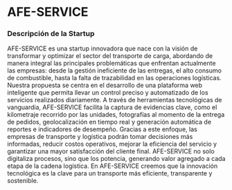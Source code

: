 # AFE-SERVICE

### Descripción de la Startup

AFE-SERVICE es una startup innovadora que nace con la visión de transformar y optimizar el sector del transporte de carga, abordando de manera integral las principales problemáticas que enfrentan actualmente las empresas: desde la gestión ineficiente de las entregas, el alto consumo de combustible, hasta la falta de trazabilidad en las operaciones logísticas.
Nuestra propuesta se centra en el desarrollo de una plataforma web inteligente que permita llevar un control preciso y automatizado de los servicios realizados diariamente. A través de herramientas tecnológicas de vanguardia, AFE-SERVICE facilita la captura de evidencias clave, como el kilometraje recorrido por las unidades, fotografías al momento de la entrega de pedidos, geolocalización en tiempo real y generación automática de reportes e indicadores de desempeño.
Gracias a este enfoque, las empresas de transporte y logística podrán tomar decisiones más informadas, reducir costos operativos, mejorar la eficiencia del servicio y garantizar una mayor satisfacción del cliente final. AFE-SERVICE no solo digitaliza procesos, sino que los potencia, generando valor agregado a cada etapa de la cadena logística.
En AFE-SERVICE creemos que la innovación tecnológica es la clave para un transporte más eficiente, transparente y sostenible.



